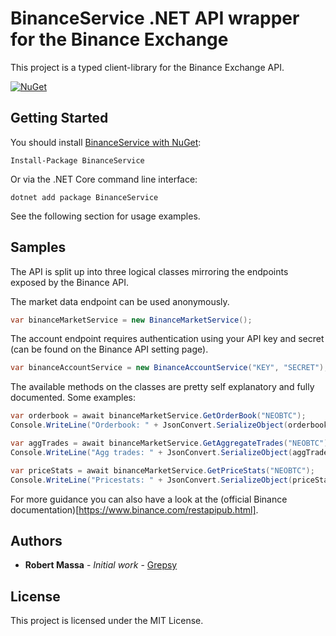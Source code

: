 # BinanceService .NET API wrapper for the Binance Exchange

This project is a typed client-library for the Binance Exchange API.

[![NuGet](https://img.shields.io/nuget/v/binanceservice.svg)](https://www.nuget.org/packages/BinanceService)

## Getting Started

You should install [BinanceService with NuGet](https://www.nuget.org/packages/BinanceService):

    Install-Package BinanceService
    
Or via the .NET Core command line interface:

    dotnet add package BinanceService
    
See the following section for usage examples.

## Samples

The API is split up into three logical classes mirroring the endpoints exposed by the Binance API. 

The market data endpoint can be used anonymously.

```csharp
var binanceMarketService = new BinanceMarketService();
```

The account endpoint requires authentication using your API key and secret (can be found on the Binance API setting page).

```csharp
var binanceAccountService = new BinanceAccountService("KEY", "SECRET");
```

The available methods on the classes are pretty self explanatory and fully documented. Some examples:

```csharp
var orderbook = await binanceMarketService.GetOrderBook("NEOBTC");
Console.WriteLine("Orderbook: " + JsonConvert.SerializeObject(orderbook, Formatting.Indented));

var aggTrades = await binanceMarketService.GetAggregateTrades("NEOBTC");
Console.WriteLine("Agg trades: " + JsonConvert.SerializeObject(aggTrades, Formatting.Indented));

var priceStats = await binanceMarketService.GetPriceStats("NEOBTC");
Console.WriteLine("Pricestats: " + JsonConvert.SerializeObject(priceStats, Formatting.Indented));
```

For more guidance you can also have a look at the (official Binance documentation)[https://www.binance.com/restapipub.html].

## Authors

* **Robert Massa** - *Initial work* - [Grepsy](https://github.com/Grepsy)

## License

This project is licensed under the MIT License.